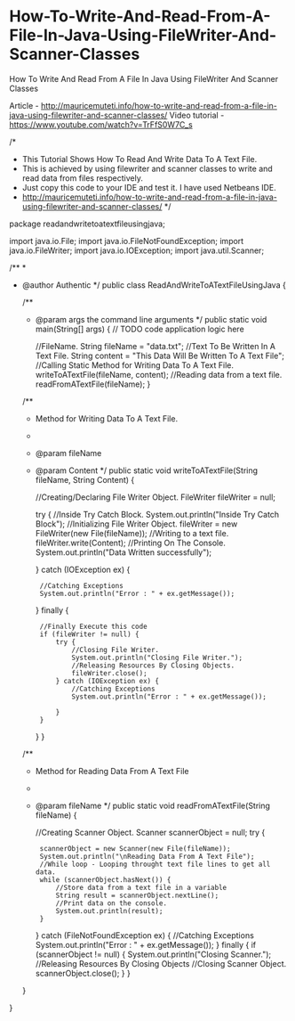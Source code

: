 # How-To-Write-And-Read-From-A-File-In-Java-Using-FileWriter-And-Scanner-Classes
How To Write And Read From A File In Java Using FileWriter And Scanner Classes

Article - http://mauricemuteti.info/how-to-write-and-read-from-a-file-in-java-using-filewriter-and-scanner-classes/
Video tutorial - https://www.youtube.com/watch?v=TrFfS0W7C_s

/*
 * This Tutorial Shows How To Read And Write Data To A Text File.
 * This is achieved by using filewriter and scanner classes to write and read data from files respectively.
 * Just copy this code to your IDE and test it. I have used Netbeans IDE.
 * http://mauricemuteti.info/how-to-write-and-read-from-a-file-in-java-using-filewriter-and-scanner-classes/
 */
 
 
package readandwritetoatextfileusingjava;

import java.io.File;
import java.io.FileNotFoundException;
import java.io.FileWriter;
import java.io.IOException;
import java.util.Scanner;

/**
 *
 * @author Authentic
 */
public class ReadAndWriteToATextFileUsingJava {

    /**
     * @param args the command line arguments
     */
    public static void main(String[] args) {
        // TODO code application logic here

        //FileName.
        String fileName = "data.txt";
        //Text To Be Written In A Text File.
        String content = "This Data Will Be Written To A Text File";
        //Calling Static Method for Writing Data To A Text File.
        writeToATextFile(fileName, content);
        //Reading data from a text file.
        readFromATextFile(fileName);
    }

    /**
     * Method for Writing Data To A Text File.
     *
     * @param fileName
     * @param Content
     */
    public static void writeToATextFile(String fileName, String Content) {

        //Creating/Declaring File Writer Object.
        FileWriter fileWriter = null;

        try {
            //Inside Try Catch Block.
            System.out.println("Inside Try Catch Block");
            //Initializing File Writer Object.
            fileWriter = new FileWriter(new File(fileName));
            //Writing to a text file.
            fileWriter.write(Content);
            //Printing On The Console.
            System.out.println("Data Written successfully");

        } catch (IOException ex) {

            //Catching Exceptions
            System.out.println("Error : " + ex.getMessage());
        } finally {

            //Finally Execute this code
            if (fileWriter != null) {
                try {
                    //Closing File Writer.
                    System.out.println("Closing File Writer.");
                    //Releasing Resources By Closing Objects.
                    fileWriter.close();
                } catch (IOException ex) {
                    //Catching Exceptions
                    System.out.println("Error : " + ex.getMessage());

                }
            }
        }
    }

    /**
     * Method for Reading Data From A Text File
     *
     * @param fileName
     */
    public static void readFromATextFile(String fileName) {

        //Creating Scanner Object.
        Scanner scannerObject = null;
        try {

            scannerObject = new Scanner(new File(fileName));
            System.out.println("\nReading Data From A Text File");
            //While loop - Looping throught text file lines to get all data.
            while (scannerObject.hasNext()) {
                //Store data from a text file in a variable
                String result = scannerObject.nextLine();
                //Print data on the console.
                System.out.println(result);
            }
        } catch (FileNotFoundException ex) {
            //Catching Exceptions
            System.out.println("Error : " + ex.getMessage());
        } finally {
            if (scannerObject != null) {
                System.out.println("Closing Scanner.");
                //Releasing Resources By Closing Objects
                //Closing Scanner Object.
                scannerObject.close();
            }
        }

    }

}
